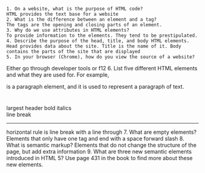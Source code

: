 

    1. On a website, what is the purpose of HTML code?
    HTML provides the text base for a website
    2. What is the difference between an element and a tag?
    The tags are the opening and closing parts of an element.
    3. Why do we use attributes in HTML elements?
    To provide information to the elements. They tend to be prestipulated.
    4. Describe the purpose of the head, title, and body HTML elements.
    Head provides data about the site. Title is the name of it. Body contains the parts of the site that are displayed
    5. In your browser (Chrome), how do you view the source of a website?
Either go through developer tools or f12
    6. List five different HTML elements and what they are used for. For example, <p></p> is a paragraph element, and it is used to represent a paragraph of text.
    <h1></h1> largest header
    <b></b> bold
    <i></i> italics
    <br  /> line break
    <hr /> horizontal rule is line break with a line through
    7. What are empty elements?
    Elements that only have one tag and end with a space forward slash
    8. What is semantic markup?
    Elements that do not change the structure of the page, but add extra information
    9. What are three new semantic elements introduced in HTML 5? Use page 431 in the book to find more about these new elements.
<header><header/>
<nav><nav/>
<article><article/>
